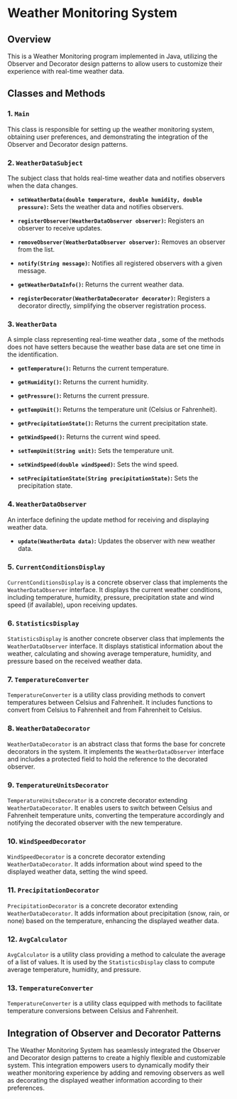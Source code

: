 # Weather Monitoring System

## Overview

This is a Weather Monitoring program implemented in Java, utilizing the Observer and Decorator design patterns to allow users to customize their experience with real-time weather data.

## Classes and Methods

### 1. `Main`

This class is responsible for setting up the weather monitoring system, obtaining user preferences, and demonstrating the integration of the Observer and Decorator design patterns.

### 2. `WeatherDataSubject`

The subject class that holds real-time weather data and notifies observers when the data changes.

- **`setWeatherData(double temperature, double humidity, double pressure)`:** Sets the weather data and notifies observers.
  
- **`registerObserver(WeatherDataObserver observer)`:** Registers an observer to receive updates.

- **`removeObserver(WeatherDataObserver observer)`:** Removes an observer from the list.

- **`notify(String message)`:** Notifies all registered observers with a given message.

- **`getWeatherDataInfo()`:** Returns the current weather data.

- **`registerDecorator(WeatherDataDecorator decorator)`:** Registers a decorator directly, simplifying the observer registration process.

### 3. `WeatherData`

A simple class representing real-time weather data , some of the methods does not have setters because the weather base data are set one time in the identification.

- **`getTemperature()`:** Returns the current temperature.

- **`getHumidity()`:** Returns the current humidity.

- **`getPressure()`:** Returns the current pressure.

- **`getTempUnit()`:** Returns the temperature unit (Celsius or Fahrenheit).

- **`getPrecipitationState()`:** Returns the current precipitation state.

- **`getWindSpeed()`:** Returns the current wind speed.

- **`setTempUnit(String unit)`:** Sets the temperature unit.

- **`setWindSpeed(double windSpeed)`:** Sets the wind speed.

- **`setPrecipitationState(String precipitationState)`:** Sets the precipitation state.

### 4. `WeatherDataObserver`

An interface defining the update method for receiving and displaying weather data.

- **`update(WeatherData data)`:** Updates the observer with new weather data.

### 5. `CurrentConditionsDisplay`

`CurrentConditionsDisplay` is a concrete observer class that implements the `WeatherDataObserver` interface. It displays the current weather conditions, including temperature, humidity, pressure, precipitation state and wind speed (if available), upon receiving updates.

### 6. `StatisticsDisplay`

`StatisticsDisplay` is another concrete observer class that implements the `WeatherDataObserver` interface. It displays statistical information about the weather, calculating and showing average temperature, humidity, and pressure based on the received weather data.

### 7. `TemperatureConverter`

`TemperatureConverter` is a utility class providing methods to convert temperatures between Celsius and Fahrenheit. It includes functions to convert from Celsius to Fahrenheit and from Fahrenheit to Celsius.

### 8. `WeatherDataDecorator`

`WeatherDataDecorator` is an abstract class that forms the base for concrete decorators in the system. It implements the `WeatherDataObserver` interface and includes a protected field to hold the reference to the decorated observer.

### 9. `TemperatureUnitsDecorator`

`TemperatureUnitsDecorator` is a concrete decorator extending `WeatherDataDecorator`. It enables users to switch between Celsius and Fahrenheit temperature units, converting the temperature accordingly and notifying the decorated observer with the new temperature.

### 10. `WindSpeedDecorator`

`WindSpeedDecorator` is a concrete decorator extending `WeatherDataDecorator`. It adds information about wind speed to the displayed weather data, setting the wind speed.

### 11. `PrecipitationDecorator`

`PrecipitationDecorator` is a concrete decorator extending `WeatherDataDecorator`. It adds information about precipitation (snow, rain, or none) based on the temperature, enhancing the displayed weather data.

### 12. `AvgCalculator`

`AvgCalculator` is a utility class providing a method to calculate the average of a list of values. It is used by the `StatisticsDisplay` class to compute average temperature, humidity, and pressure.

### 13. `TemperatureConverter`

`TemperatureConverter` is a utility class equipped with methods to facilitate temperature conversions between Celsius and Fahrenheit.

## Integration of Observer and Decorator Patterns

The Weather Monitoring System has seamlessly integrated the Observer and Decorator design patterns to create a highly flexible and customizable system. This integration empowers users to dynamically modify their weather monitoring experience by adding and removing observers as well as decorating the displayed weather information according to their preferences.